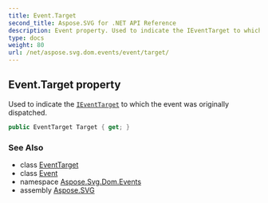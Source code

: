 ```yaml
---
title: Event.Target
second_title: Aspose.SVG for .NET API Reference
description: Event property. Used to indicate the IEventTarget to which the event was originally dispatched
type: docs
weight: 80
url: /net/aspose.svg.dom.events/event/target/
---
```

## Event.Target property

Used to indicate the [`IEventTarget`](../../ieventtarget/) to which the event was originally dispatched.

```csharp
public EventTarget Target { get; }
```

### See Also

* class [EventTarget](../../../aspose.svg.dom/eventtarget/)
* class [Event](../)
* namespace [Aspose.Svg.Dom.Events](../../event/)
* assembly [Aspose.SVG](../../../)
